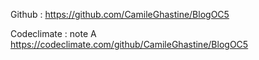 Github :
https://github.com/CamileGhastine/BlogOC5

Codeclimate : note A
https://codeclimate.com/github/CamileGhastine/BlogOC5

